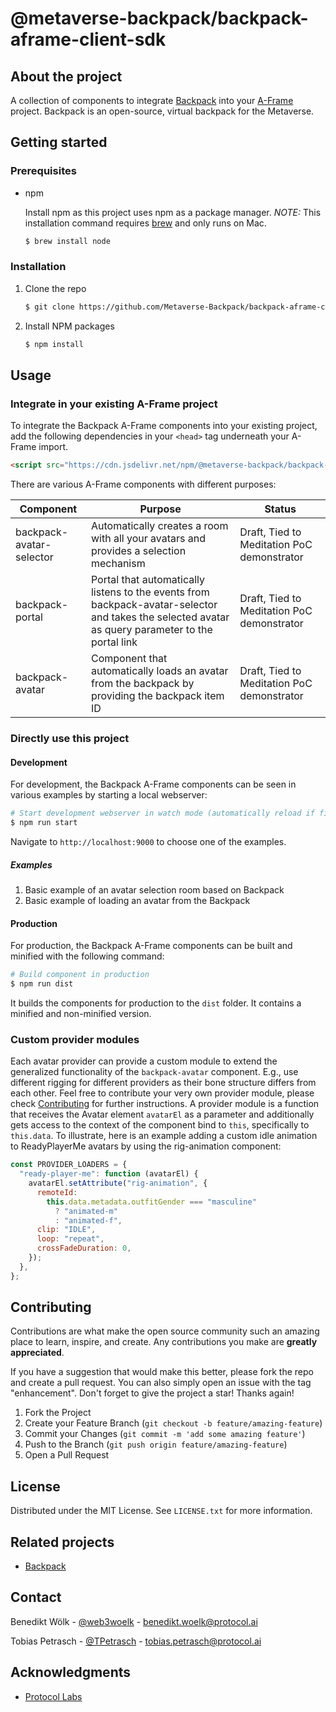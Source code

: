 # @metaverse-backpack/backpack-aframe-client-sdk

## About the project

A collection of components to integrate [Backpack](https://docs.metabag.dev) into your [A-Frame](https://aframe.io) project. Backpack is an open-source, virtual backpack for the Metaverse.

## Getting started

### Prerequisites

- npm

  Install npm as this project uses npm as a package manager. _NOTE:_ This installation command requires [brew](https://brew.sh/) and only runs on Mac.

  ```sh
  $ brew install node
  ```

### Installation

1. Clone the repo
   ```sh
   $ git clone https://github.com/Metaverse-Backpack/backpack-aframe-client-sdk.git
   ```
2. Install NPM packages
   ```sh
   $ npm install
   ```

## Usage

### Integrate in your existing A-Frame project

To integrate the Backpack A-Frame components into your existing project, add the following dependencies in your `<head>` tag underneath your A-Frame import.

```html
<script src="https://cdn.jsdelivr.net/npm/@metaverse-backpack/backpack-aframe-client-sdk/dist/backpack-aframe-client-sdk.min.js"></script>
```

There are various A-Frame components with different purposes:

| Component                | Purpose                                                                                                                                           | Status                                     |
| ------------------------ | ------------------------------------------------------------------------------------------------------------------------------------------------- | ------------------------------------------ |
| backpack-avatar-selector | Automatically creates a room with all your avatars and provides a selection mechanism                                                             | Draft, Tied to Meditation PoC demonstrator |
| backpack-portal          | Portal that automatically listens to the events from backpack-avatar-selector and takes the selected avatar as query parameter to the portal link | Draft, Tied to Meditation PoC demonstrator |
| backpack-avatar          | Component that automatically loads an avatar from the backpack by providing the backpack item ID                                                  | Draft, Tied to Meditation PoC demonstrator |

### Directly use this project

#### Development

For development, the Backpack A-Frame components can be seen in various examples by starting a local webserver:

```bash
# Start development webserver in watch mode (automatically reload if files change)
$ npm run start
```

Navigate to `http://localhost:9000` to choose one of the examples.

##### Examples

1. Basic example of an avatar selection room based on Backpack
2. Basic example of loading an avatar from the Backpack

#### Production

For production, the Backpack A-Frame components can be built and minified with the following command:

```bash
# Build component in production
$ npm run dist
```

It builds the components for production to the `dist` folder. It contains a minified and non-minified version.

### Custom provider modules

Each avatar provider can provide a custom module to extend the generalized functionality of the `backpack-avatar` component. E.g., use different rigging for different providers as their bone structure differs from each other. Feel free to contribute your very own provider module, please check [Contributing](#contributing) for further instructions. A provider module is a function that receives the Avatar element `avatarEl` as a parameter and additionally gets access to the context of the component bind to `this`, specifically to `this.data`. To illustrate, here is an example adding a custom idle animation to ReadyPlayerMe avatars by using the rig-animation component:

```javascript
const PROVIDER_LOADERS = {
  "ready-player-me": function (avatarEl) {
    avatarEl.setAttribute("rig-animation", {
      remoteId:
        this.data.metadata.outfitGender === "masculine"
          ? "animated-m"
          : "animated-f",
      clip: "IDLE",
      loop: "repeat",
      crossFadeDuration: 0,
    });
  },
};
```

## Contributing

Contributions are what make the open source community such an amazing place to learn, inspire, and create. Any contributions you make are **greatly appreciated**.

If you have a suggestion that would make this better, please fork the repo and create a pull request. You can also simply open an issue with the tag "enhancement".
Don't forget to give the project a star! Thanks again!

1. Fork the Project
2. Create your Feature Branch (`git checkout -b feature/amazing-feature`)
3. Commit your Changes (`git commit -m 'add some amazing feature'`)
4. Push to the Branch (`git push origin feature/amazing-feature`)
5. Open a Pull Request

## License

Distributed under the MIT License. See `LICENSE.txt` for more information.

## Related projects

- [Backpack](https://github.com/Metaverse-Backpack)

## Contact

Benedikt Wölk - [@web3woelk](https://twitter.com/web3woelk) - benedikt.woelk@protocol.ai

Tobias Petrasch - [@TPetrasch](https://twitter.com/TPetrasch) - tobias.petrasch@protocol.ai

## Acknowledgments

- [Protocol Labs](https://www.protocol.ai)

